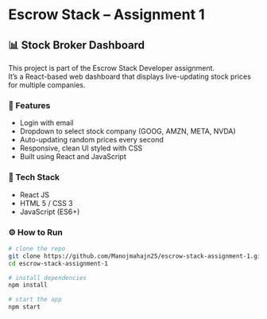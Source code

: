 # Escrow Stack – Assignment 1

## 📊 Stock Broker Dashboard

This project is part of the Escrow Stack Developer assignment.  
It’s a React-based web dashboard that displays live-updating stock prices for multiple companies.

### 🚀 Features
- Login with email
- Dropdown to select stock company (GOOG, AMZN, META, NVDA)
- Auto-updating random prices every second
- Responsive, clean UI styled with CSS
- Built using React and JavaScript

### 🧩 Tech Stack
- React JS
- HTML 5 / CSS 3
- JavaScript (ES6+)

### ⚙️ How to Run
```bash
# clone the repo
git clone https://github.com/Manojmahajn25/escrow-stack-assignment-1.git
cd escrow-stack-assignment-1

# install dependencies
npm install

# start the app
npm start
